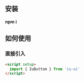 ## 安装

#### npm i


## 如何使用

### 直接引入

```html
<script setup>
  import { IuButtom } from 'iu-ui'
</script>
```

<!-- <route lang="yaml">
meta:
  layout: guide
</route> -->
